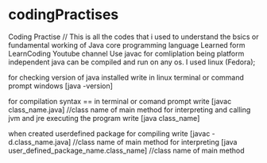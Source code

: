 # codingPractises
Coding Practise
// This is all the codes that i used to understand the bsics or fundamental working of Java core programming language
Learned form LearnCoding Youtube channel
Use javac for comliplation
being platform independent java can be compiled and run on any os. I used linux (Fedora);

for checking version of java installed write in linux terminal or command prompt windows [java -version]

for compilation syntax == in terminal or comand prompt write [javac class_name.java]  //class name of main method
for interpreting and calling jvm and jre executing the program write [java class_name]

when created userdefined package for compiling write [javac -d.class_name.java] //class name of main method 
for interpreting [java user_defined_package_name.class_name] //class name of main method

